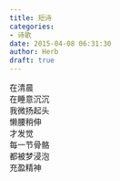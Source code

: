 ```yaml
---  
title: 短诗  
categories:  
- 诗歌  
date: 2015-04-08 06:31:30  
author: Herb  
draft: true
---  
```

在清晨  
在睡意沉沉  
我微扬起头  
懒腰稍伸  
才发觉  
每一节骨骼  
都被梦浸泡  
充盈精神